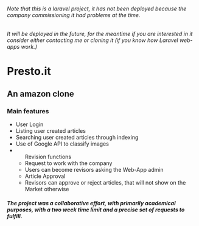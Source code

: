 ###### Note that this is a laravel project, it has not been deployed because the company commissioning it had problems at the time.

###### It will be deployed in the future, for the meantime if you are interested in it consider either contacting me or cloning it (if you know how Laravel web-apps work.)

# Presto.it

## An amazon clone

### Main features

<ul>
    <li>User Login</li>
    <li>Listing user created articles</li>
    <li>Searching user created articles through indexing</li>
    <li>Use of Google API to classify images</li>
    <li> <ul> Revision functions 
        <li>Request to work with the company</li>
        <li>Users can become revisors asking the Web-App admin</li>
        <li>Article Approval</li>
        <li>Revisors can approve or reject articles, that will not show on the Market otherwise</li>
    </ul>
    </li>
</ul>

##### The project was a collaborative effort, with primarily academical purposes, with a two week time limit and a precise set of requests to fulfill. 
